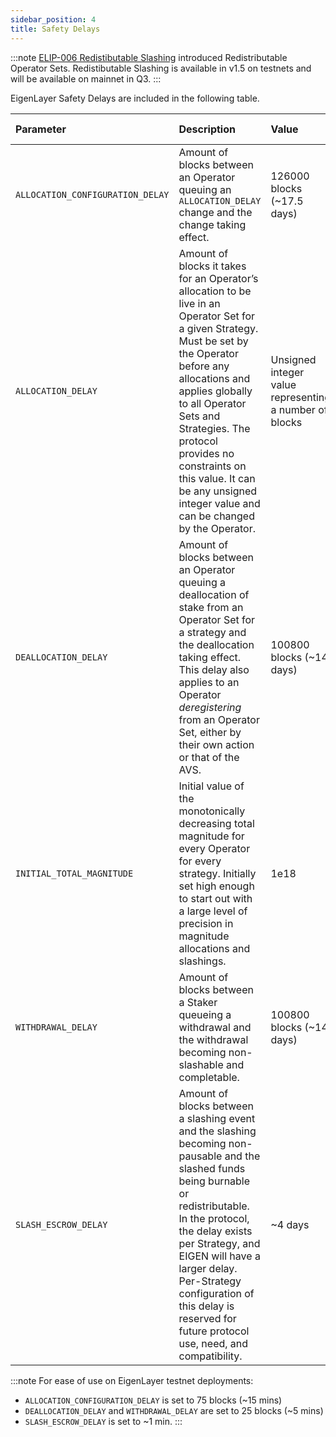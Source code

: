 ```yaml
---
sidebar_position: 4
title: Safety Delays
---
```


:::note
[ELIP-006 Redistibutable Slashing](https://github.com/eigenfoundation/ELIPs/blob/main/ELIPs/ELIP-006.md) introduced Redistributable Operator Sets.
Redistibutable Slashing is available in v1.5 on testnets and will be available on mainnet in Q3.
:::

EigenLayer Safety Delays are included in the following table.

| Parameter                        | Description                                                                                                                                                                                                                                                                                                                                                                                    | Value | Setter & Configuration |
|:---------------------------------|:-----------------------------------------------------------------------------------------------------------------------------------------------------------------------------------------------------------------------------------------------------------------------------------------------------------------------------------------------------------------------------------------------| :---- | :---- |
| `ALLOCATION_CONFIGURATION_DELAY` | Amount of blocks between an Operator queuing an `ALLOCATION_DELAY` change and the change taking effect.                                                                                                                                                                                                                                                                                        | 126000 blocks (~17.5 days) | Core Protocol: Set via governance |
| `ALLOCATION_DELAY`               | Amount of blocks it takes for an Operator’s allocation to be live in an Operator Set for a given Strategy. Must be set by the Operator before any allocations and applies globally to all Operator Sets and Strategies.  The protocol provides no constraints on this value. It can be any unsigned integer value and can be changed by the Operator.                                          | Unsigned integer value representing a number of blocks  | Operator: Set via `AllocationManager` Must be set in order to allocate |
| `DEALLOCATION_DELAY`             | Amount of blocks between an Operator queuing a deallocation of stake from an Operator Set for a strategy and the deallocation taking effect. This delay also applies to an Operator *deregistering* from an Operator Set, either by their own action or that of the AVS.                                                                                                                       | 100800 blocks (~14 days) | Core Protocol: Set via governance |
| `INITIAL_TOTAL_MAGNITUDE`        | Initial value of the monotonically decreasing total magnitude for every Operator for every strategy. Initially set high enough to start out with a large level of precision in magnitude allocations and slashings.                                                                                                                                                                            | 1e18 | Core Protocol: Constant, unlikely to change |
| `WITHDRAWAL_DELAY`               | Amount of blocks between a Staker queueing a withdrawal and the withdrawal becoming non-slashable and completable.                                                                                                                                                                                                                                                                             | 100800 blocks (~14 days) | Core Protocol: Set via governance |
| `SLASH_ESCROW_DELAY`             | Amount of blocks between a slashing event and the slashing becoming non-pausable and the slashed funds being burnable or redistributable. In the protocol, the delay exists per Strategy, and EIGEN will have a larger delay. Per-Strategy configuration of this delay is reserved for future protocol use, need, and compatibility. | ~4 days | Core Protocol: Set via governance

:::note 
For ease of use on EigenLayer testnet deployments:
* `ALLOCATION_CONFIGURATION_DELAY` is set to 75 blocks (~15 mins)
* `DEALLOCATION_DELAY` and `WITHDRAWAL_DELAY` are set to 25 blocks (~5 mins)
* `SLASH_ESCROW_DELAY` is set to ~1 min.
:::